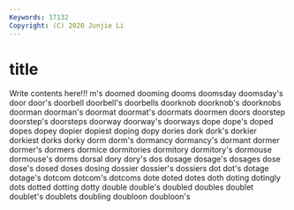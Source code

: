 ```yaml
---
Keywords: 17132
Copyright: (C) 2020 Junjie Li
---
```


# title

Write contents here!!!
m's 
doomed
dooming 
dooms 
doomsday 
doomsday's 
door 
door's 
doorbell 
doorbell's 
doorbells 
doorknob
doorknob's 
doorknobs 
doorman 
doorman's 
doormat 
doormat's 
doormats 
doormen 
doors 
doorstep
doorstep's 
doorsteps 
doorway 
doorway's 
doorways 
dope 
dope's 
doped 
dopes 
dopey
dopier 
dopiest 
doping 
dopy 
dories 
dork 
dork's 
dorkier 
dorkiest 
dorks
dorky 
dorm 
dorm's 
dormancy 
dormancy's 
dormant 
dormer 
dormer's 
dormers 
dormice
dormitories 
dormitory 
dormitory's 
dormouse 
dormouse's 
dorms 
dorsal 
dory 
dory's 
dos
dosage 
dosage's 
dosages 
dose 
dose's 
dosed 
doses 
dosing 
dossier 
dossier's
dossiers 
dot 
dot's 
dotage 
dotage's 
dotcom 
dotcom's 
dotcoms 
dote 
doted
dotes 
doth 
doting 
dotingly 
dots 
dotted 
dotting 
dotty 
double 
double's
doubled 
doubles 
doublet 
doublet's 
doublets 
doubling 
doubloon 
doubloon's 
